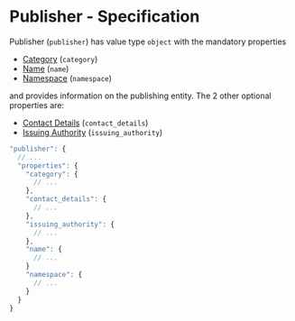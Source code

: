 # Publisher - Specification

Publisher (`publisher`) has value type `object` with the mandatory properties

* [Category](publisher/category-spec.en.md) (`category`)
* [Name](publisher/name-spec.en.md) (`name`)
* [Namespace](publisher/namespace-spec.en.md) (`namespace`)

and provides information on the publishing entity. The 2 other optional
properties are:

* [Contact Details](publisher/issuing_authority-spec.en.md) (`contact_details`)
* [Issuing Authority](publisher/issuing_authority-spec.en.md) (`issuing_authority`)

```javascript
"publisher": {
  // ...
  "properties": {
    "category": {
      // ...
    },
    "contact_details": {
      // ...
    },
    "issuing_authority": {
      // ...
    },
    "name": {
      // ...
    }
    "namespace": {
      // ...
    }
  }
}
```
